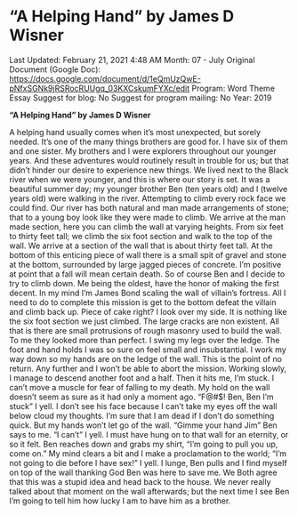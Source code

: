 # “A Helping Hand” by James D Wisner

Last Updated: February 21, 2021 4:48 AM
Month: 07 - July
Original Document (Google Doc): https://docs.google.com/document/d/1eQmUzQwE-pNfxSGNk9jRSRocRUUgq_03KXCskumFYXc/edit
Program: Word Theme Essay
Suggest for blog: No
Suggest for program mailing: No
Year: 2019

**“A Helping Hand” by James D Wisner**

A helping hand usually comes when it’s most unexpected, but sorely needed. It’s one of the many things brothers are good for. I have six of them and one sister. My brothers and I were explorers throughout our younger years. And these adventures would routinely result in trouble for us; but that didn’t hinder our desire to experience new things. We lived next to the Black river when we were younger, and this is where our story is set. It was a beautiful summer day; my younger brother Ben (ten years old) and I (twelve years old) were walking in the river. Attempting to climb every rock face we could find. Our river has both natural and man made arrangements of stone; that to a young boy look like they were made to climb. We arrive at the man made section, here you can climb the wall at varying heights. From six feet to thirty feet tall; we climb the six foot section and walk to the top of the wall. We arrive at a section of the wall that is about thirty feet tall. At the bottom of this enticing piece of wall there is a small spit of gravel and stone at the bottom, surrounded by large jagged pieces of concrete. I’m positive at point that a fall will mean certain death. So of course Ben and I decide to try to climb down. Me being the oldest, have the honor of making the first decent. In my mind I’m James Bond scaling the wall of villain’s fortress. All I need to do to complete this mission is get to the bottom defeat the villain and climb back up. Piece of cake right? I look over my side. It is nothing like the six foot section we just climbed. The large cracks are non existent. All that is there are small protrusions of rough masonry used to build the wall. To me they looked more than perfect. I swing my legs over the ledge. The foot and hand holds I was so sure on feel small and insubstantial. I work my way down so my hands are on the ledge of the wall. This is the point of no return. Any further and I won’t be able to abort the mission. Working slowly, I manage to descend another foot and a half. Then it hits me, I’m stuck. I can’t move a muscle for fear of falling to my death. My hold on the wall doesn’t seem as sure as it had only a moment ago. “F@#$! Ben, Ben I’m stuck” I yell. I don’t see his face because I can’t take my eyes off the wall below cloud my thoughts. I’m sure that I am dead if I don’t do something quick. But my hands won’t let go of the wall. “Gimme your hand Jim” Ben says to me. “I can’t” I yell. I must have hung on to that wall for an eternity, or so it felt. Ben reaches down and grabs my shirt, “I’m going to pull you up, come on.” My mind clears a bit and I make a proclamation to the world; “I’m not going to die before I have sex!” I yell. I lunge, Ben pulls and I find myself on top of the wall thanking God Ben was here to save me. We Both agree that this was a stupid idea and head back to the house. We never really talked about that moment on the wall afterwards; but the next time I see Ben I’m going to tell him how lucky I am to have him as a brother.